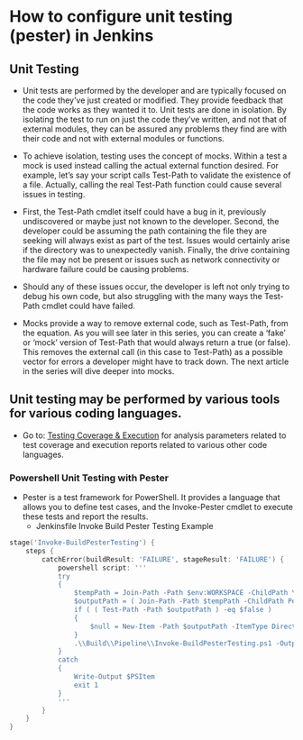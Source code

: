 # How to configure unit testing (pester) in Jenkins

## Unit Testing

* Unit tests are performed by the developer and are typically focused on the code they’ve just created or modified. They provide feedback that the code works as they wanted it to. Unit tests are done in isolation. By isolating the test to run on just the code they’ve written, and not that of external modules, they can be assured any problems they find are with their code and not with external modules or functions.

* To achieve isolation, testing uses the concept of mocks. Within a test a mock is used instead calling the actual external function desired. For example, let’s say your script calls Test-Path to validate the existence of a file. Actually, calling the real Test-Path function could cause several issues in testing.

* First, the Test-Path cmdlet itself could have a bug in it, previously undiscovered or maybe just not known to the developer. Second, the developer could be assuming the path containing the file they are seeking will always exist as part of the test. Issues would certainly arise if the directory was to unexpectedly vanish. Finally, the drive containing the file may not be present or issues such as network connectivity or hardware failure could be causing problems.

* Should any of these issues occur, the developer is left not only trying to debug his own code, but also struggling with the many ways the Test-Path cmdlet could have failed.

* Mocks provide a way to remove external code, such as Test-Path, from the equation. As you will see later in this series, you can create a ‘fake’ or ‘mock’ version of Test-Path that would always return a true (or false). This removes the external call (in this case to Test-Path) as a possible vector for errors a developer might have to track down. The next article in the series will dive deeper into mocks.

## Unit testing may be performed by various tools for various coding languages.

* Go to: [Testing Coverage & Execution](https://docs.sonarqube.org/latest/analysis/coverage/) for analysis parameters related to test coverage and execution reports related to various other code languages.

### Powershell Unit Testing with Pester

* Pester is a test framework for PowerShell. It provides a language that allows you to define test cases, and the Invoke-Pester cmdlet to execute these tests and report the results.
  * Jenkinsfile Invoke Build Pester Testing Example

```powershell
stage('Invoke-BuildPesterTesting') {
    steps {
        catchError(buildResult: 'FAILURE', stageResult: 'FAILURE') {
            powershell script: '''
            try
            {
                $tempPath = Join-Path -Path $env:WORKSPACE -ChildPath \\Build\\Temp\\
                $outputPath = ( Join-Path -Path $tempPath -ChildPath PesterResults )
                if ( ( Test-Path -Path $outputPath ) -eq $false )
                {
                    $null = New-Item -Path $outputPath -ItemType Directory
                }
                .\\Build\\Pipeline\\Invoke-BuildPesterTesting.ps1 -OutputPath $outputPath -CodeCoverageThreshold 80
            }
            catch
            {
                Write-Output $PSItem
                exit 1
            }
            '''
        }
    }
}
```
